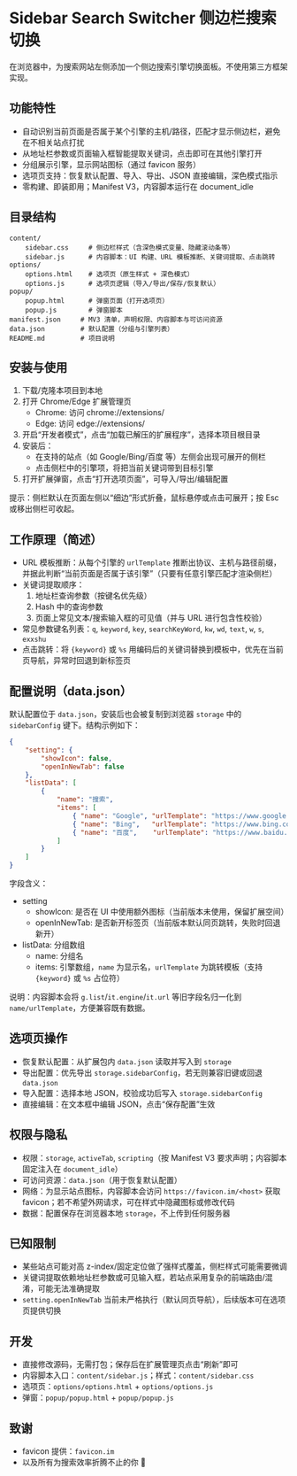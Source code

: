 # Sidebar Search Switcher 侧边栏搜索切换

在浏览器中，为搜索网站左侧添加一个侧边搜索引擎切换面板。不使用第三方框架实现。

## 功能特性

- 自动识别当前页面是否属于某个引擎的主机/路径，匹配才显示侧边栏，避免在不相关站点打扰
- 从地址栏参数或页面输入框智能提取关键词，点击即可在其他引擎打开
- 分组展示引擎，显示网站图标（通过 favicon 服务）
- 选项页支持：恢复默认配置、导入、导出、JSON 直接编辑，深色模式指示
- 零构建、即装即用；Manifest V3，内容脚本运行在 document_idle

## 目录结构

```
content/
	sidebar.css     # 侧边栏样式（含深色模式变量、隐藏滚动条等）
	sidebar.js      # 内容脚本：UI 构建、URL 模板推断、关键词提取、点击跳转
options/
	options.html    # 选项页（原生样式 + 深色模式）
	options.js      # 选项页逻辑（导入/导出/保存/恢复默认）
popup/
	popup.html      # 弹窗页面（打开选项页）
	popup.js        # 弹窗脚本
manifest.json     # MV3 清单，声明权限、内容脚本与可访问资源
data.json         # 默认配置（分组与引擎列表）
README.md         # 项目说明
```

## 安装与使用

1) 下载/克隆本项目到本地
2) 打开 Chrome/Edge 扩展管理页
	 - Chrome: 访问 chrome://extensions/
	 - Edge: 访问 edge://extensions/
3) 开启“开发者模式”，点击“加载已解压的扩展程序”，选择本项目根目录
4) 安装后：
	 - 在支持的站点（如 Google/Bing/百度 等）左侧会出现可展开的侧栏
	 - 点击侧栏中的引擎项，将把当前关键词带到目标引擎
5) 打开扩展弹窗，点击“打开选项页面”，可导入/导出/编辑配置

提示：侧栏默认在页面左侧以“细边”形式折叠，鼠标悬停或点击可展开；按 Esc 或移出侧栏可收起。

## 工作原理（简述）

- URL 模板推断：从每个引擎的 `urlTemplate` 推断出协议、主机与路径前缀，并据此判断“当前页面是否属于该引擎”（只要有任意引擎匹配才渲染侧栏）
- 关键词提取顺序：
	1. 地址栏查询参数（按键名优先级）
	2. Hash 中的查询参数
	3. 页面上常见文本/搜索输入框的可见值（并与 URL 进行包含性校验）
- 常见参数键名列表：`q`, `keyword`, `key`, `searchKeyWord`, `kw`, `wd`, `text`, `w`, `s`, `exxshu`
- 点击跳转：将 `{keyword}` 或 `%s` 用编码后的关键词替换到模板中，优先在当前页导航，异常时回退到新标签页

## 配置说明（data.json）

默认配置位于 `data.json`，安装后也会被复制到浏览器 `storage` 中的 `sidebarConfig` 键下。结构示例如下：

```json
{
	"setting": {
		"showIcon": false,
		"openInNewTab": false
	},
	"listData": [
		{
			"name": "搜索",
			"items": [
				{ "name": "Google", "urlTemplate": "https://www.google.com/search?q={keyword}" },
				{ "name": "Bing",   "urlTemplate": "https://www.bing.com/search?q={keyword}" },
				{ "name": "百度",    "urlTemplate": "https://www.baidu.com/s?wd={keyword}" }
			]
		}
	]
}
```

字段含义：
- setting
	- showIcon: 是否在 UI 中使用额外图标（当前版本未使用，保留扩展空间）
	- openInNewTab: 是否新开标签页（当前版本默认同页跳转，失败时回退新开）
- listData: 分组数组
	- name: 分组名
	- items: 引擎数组，`name` 为显示名，`urlTemplate` 为跳转模板（支持 `{keyword}` 或 `%s` 占位符）

说明：内容脚本会将 `g.list`/`it.engine`/`it.url` 等旧字段名归一化到 `name/urlTemplate`，方便兼容既有数据。

## 选项页操作

- 恢复默认配置：从扩展包内 `data.json` 读取并写入到 `storage`
- 导出配置：优先导出 `storage.sidebarConfig`，若无则兼容旧键或回退 `data.json`
- 导入配置：选择本地 JSON，校验成功后写入 `storage.sidebarConfig`
- 直接编辑：在文本框中编辑 JSON，点击“保存配置”生效

## 权限与隐私

- 权限：`storage`, `activeTab`, `scripting`（按 Manifest V3 要求声明；内容脚本固定注入在 `document_idle`）
- 可访问资源：`data.json`（用于恢复默认配置）
- 网络：为显示站点图标，内容脚本会访问 `https://favicon.im/<host>` 获取 favicon；若不希望外网请求，可在样式中隐藏图标或修改代码
- 数据：配置保存在浏览器本地 `storage`，不上传到任何服务器

## 已知限制

- 某些站点可能对高 z-index/固定定位做了强样式覆盖，侧栏样式可能需要微调
- 关键词提取依赖地址栏参数或可见输入框，若站点采用复杂的前端路由/混淆，可能无法准确提取
- `setting.openInNewTab` 当前未严格执行（默认同页导航），后续版本可在选项页提供切换

## 开发

- 直接修改源码，无需打包；保存后在扩展管理页点击“刷新”即可
- 内容脚本入口：`content/sidebar.js`；样式：`content/sidebar.css`
- 选项页：`options/options.html` + `options/options.js`
- 弹窗：`popup/popup.html` + `popup/popup.js`

## 致谢

- favicon 提供：`favicon.im`
- 以及所有为搜索效率折腾不止的你 🙂
